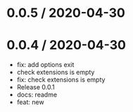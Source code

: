 
0.0.5 / 2020-04-30
==================



0.0.4 / 2020-04-30
==================

  * fix: add options exit
  * check extensions is empty
  * fix: check extensions is empty
  * Release 0.0.1
  * docs: readme
  * feat: new
